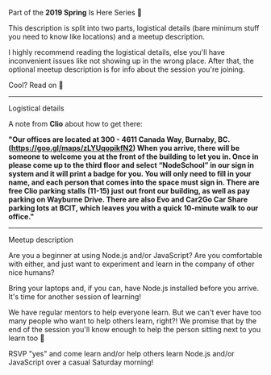 Part of the **2019 Spring** Is Here Series **🌻**

This description is split into two parts, logistical details (bare minimum stuff you need to know like locations) and a meetup description. 

I highly recommend reading the logistical details, else you'll have inconvenient issues like not showing up in the wrong place. After that, the optional meetup description is for info about the session you're joining.

Cool? Read on 🙂

----

Logistical details

A note from **Clio** about how to get there:

**"Our offices are located at 300 - 4611 Canada Way, Burnaby, BC. (https://goo.gl/maps/zLYUqopikfN2) When you arrive, there will be someone to welcome you at the front of the building to let you in. Once in please come up to the third floor and select “NodeSchool” in our sign in system and it will print a badge for you. You will only need to fill in your name, and each person that comes into the space must sign in. There are free Clio parking stalls (11-15) just out front our building, as well as pay parking on Wayburne Drive. There are also Evo and Car2Go Car Share parking lots at BCIT, which leaves you with a quick 10-minute walk to our office."**

----

Meetup description

Are you a beginner at using Node.js and/or JavaScript? Are you comfortable with either, and just want to experiment and learn in the company of other nice humans?

Bring your laptops and, if you can, have Node.js installed before you arrive. It's time for another session of learning!

We have regular mentors to help everyone learn. But we can't ever have too many people who want to help others learn, right?! We promise that by the end of the session you'll know enough to help the person sitting next to you learn too 💪

RSVP "yes" and come learn and/or help others learn Node.js and/or JavaScript over a casual Saturday morning! 